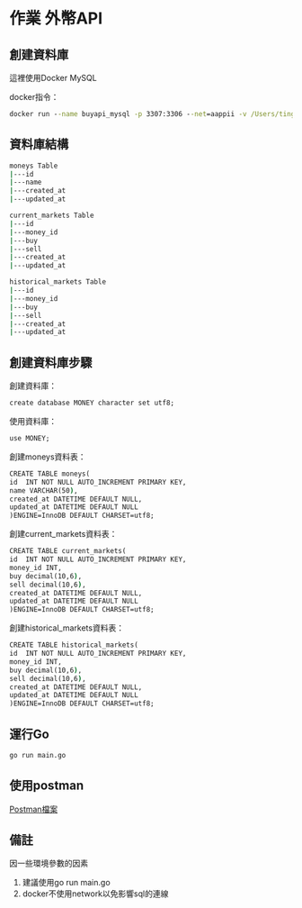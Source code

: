 # 作業 外幣API



## 創建資料庫

這裡使用Docker MySQL

docker指令：

```cmd
docker run --name buyapi_mysql -p 3307:3306 --net=aappii -v /Users/tingk/DockerProject/buyapi-mysql/mysql-data:/var/lib/mysql -v /Users/tingk/DockerProject/buyapi-mysql/mysql-config:/etc/mysql/conf.d -e MYSQL_ROOT_PASSWORD=12345600 -d mysql:8.0.12 --character-set-server=utf8 --collation-server=utf8_unicode_ci --init-connect='SET NAMES UTF8;'
```

## 資料庫結構

```cmd
moneys Table
|---id
|---name
|---created_at
|---updated_at
```

```cmd
current_markets Table
|---id 
|---money_id 
|---buy
|---sell
|---created_at
|---updated_at
```

```cmd
historical_markets Table
|---id 
|---money_id 
|---buy
|---sell
|---created_at
|---updated_at
```


## 創建資料庫步驟

創建資料庫：
```cmd
create database MONEY character set utf8;
```

使用資料庫：
```cmd
use MONEY;
```

創建moneys資料表：
```cmd
CREATE TABLE moneys(
id  INT NOT NULL AUTO_INCREMENT PRIMARY KEY,
name VARCHAR(50),
created_at DATETIME DEFAULT NULL,
updated_at DATETIME DEFAULT NULL
)ENGINE=InnoDB DEFAULT CHARSET=utf8;
```


創建current_markets資料表：
```cmd
CREATE TABLE current_markets(
id  INT NOT NULL AUTO_INCREMENT PRIMARY KEY,
money_id INT,
buy decimal(10,6),
sell decimal(10,6),
created_at DATETIME DEFAULT NULL,
updated_at DATETIME DEFAULT NULL
)ENGINE=InnoDB DEFAULT CHARSET=utf8;
```


創建historical_markets資料表：
```cmd
CREATE TABLE historical_markets(
id  INT NOT NULL AUTO_INCREMENT PRIMARY KEY,
money_id INT,
buy decimal(10,6),
sell decimal(10,6),
created_at DATETIME DEFAULT NULL,
updated_at DATETIME DEFAULT NULL
)ENGINE=InnoDB DEFAULT CHARSET=utf8;
```



## 運行Go

```cmd
go run main.go
```

## 使用postman
<!-- [Postman檔案](https://github.com/teggkitchen/buyapi/blob/master/postman/BuyApi.postman_collection.json) -->
<a href="https://github.com/teggkitchen/Exchange/blob/master/postman.json" download="postman.json">Postman檔案
</a>

## 備註

因一些環境參數的因素

1. 建議使用go run main.go</br>
2. docker不使用network以免影響sql的連線

